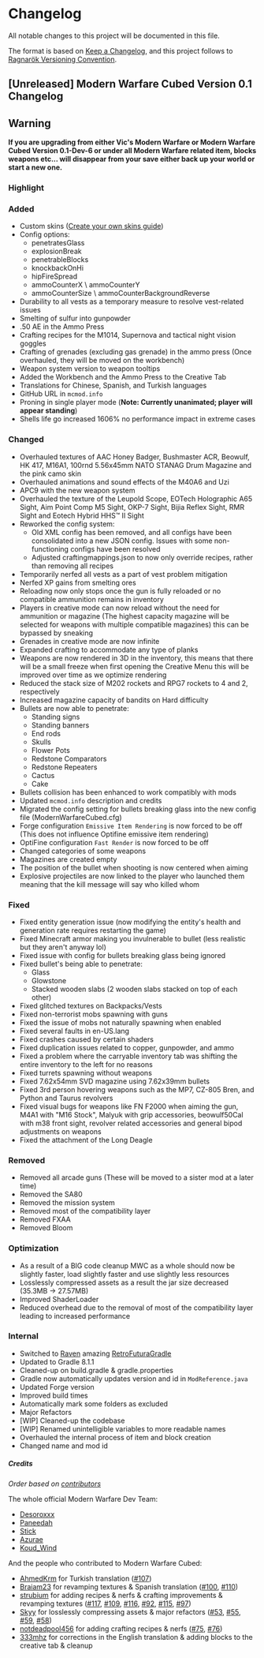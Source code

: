 # Changelog

All notable changes to this project will be documented in this file.

The format is based on [Keep a Changelog](https://keepachangelog.com/en/1.0.0/),
and this project follows to [Ragnarök Versioning Convention](https://gist.github.com/JustDesoroxxx/5d4a45785ce19a6653ba99f72325c703).

## [Unreleased] Modern Warfare Cubed Version 0.1 Changelog

## Warning

**If you are upgrading from either Vic's Modern Warfare or Modern Warfare Cubed Version 0.1-Dev-6 or under all Modern Warfare related item, blocks weapons etc... will disappear from your save either back up your world or start a new one.**

### Highlight

### Added

- Custom skins ([Create your own skins guide](https://github.com/Cubed-Development/Modern-Warfare-Cubed/wiki/Custom-Skins))
- Config options:
  - penetratesGlass
  - explosionBreak
  - penetrableBlocks
  - knockbackOnHi
  - hipFireSpread
  - ammoCounterX \ ammoCounterY
  - ammoCounterSize \ ammoCounterBackgroundReverse
- Durability to all vests as a temporary measure to resolve vest-related issues
- Smelting of sulfur into gunpowder
- .50 AE in the Ammo Press
- Crafting recipes for the M1014, Supernova and tactical night vision goggles
- Crafting of grenades (excluding gas grenade) in the ammo press (Once overhauled, they will be moved on the workbench)
- Weapon system version to weapon tooltips
- Added the Workbench and the Ammo Press to the Creative Tab
- Translations for Chinese, Spanish, and Turkish languages
- GitHub URL in `mcmod.info`
- Proning in single player mode (**Note: Currently unanimated; player will appear standing**)
- Shells life go increased 1606% no performance impact in extreme cases

### Changed

- Overhauled textures of AAC Honey Badger, Bushmaster ACR, Beowulf, HK 417, M16A1, 100rnd 5.56x45mm NATO STANAG Drum Magazine and the pink camo skin
- Overhauled animations and sound effects of the M40A6 and Uzi
- APC9 with the new weapon system
- Overhauled the texture of the Leupold Scope, EOTech Holographic A65 Sight, Aim Point Comp M5 Sight, OKP-7 Sight, Bijia Reflex Sight, RMR Sight and Eotech Hybrid HHS™ II Sight
- Reworked the config system:
  - Old XML config has been removed, and all configs have been consolidated into a new JSON config. Issues with some non-functioning configs have been resolved
  - Adjusted craftingmappings.json to now only override recipes, rather than removing all recipes
- Temporarily nerfed all vests as a part of vest problem mitigation
- Nerfed XP gains from smelting ores
- Reloading now only stops once the gun is fully reloaded or no compatible ammunition remains in inventory
- Players in creative mode can now reload without the need for ammunition or magazine (The highest capacity magazine will be selected for weapons with multiple compatible magazines) this can be bypassed by sneaking
- Grenades in creative mode are now infinite 
- Expanded crafting to accommodate any type of planks
- Weapons are now rendered in 3D in the inventory, this means that there will be a small freeze when first opening the Creative Menu this will be improved over time as we optimize rendering
- Reduced the stack size of M202 rockets and RPG7 rockets to 4 and 2, respectively
- Increased magazine capacity of bandits on Hard difficulty
- Bullets are now able to penetrate:
  - Standing signs
  - Standing banners
  - End rods
  - Skulls
  - Flower Pots
  - Redstone Comparators
  - Redstone Repeaters
  - Cactus
  - Cake
- Bullets collision has been enhanced to work compatibly with mods
- Updated `mcmod.info` description and credits
- Migrated the config setting for bullets breaking glass into the new config file (ModernWarfareCubed.cfg)
- Forge configuration `Emissive Item Rendering` is now forced to be off (This does not influence Optifine emissive item rendering)
- OptiFine configuration `Fast Render` is now forced to be off
- Changed categories of some weapons
- Magazines are created empty
- The position of the bullet when shooting is now centered when aiming
- Explosive projectiles are now linked to the player who launched them meaning that the kill message will say who killed whom

### Fixed

- Fixed entity generation issue (now modifying the entity's health and generation rate requires restarting the game)
- Fixed Minecraft armor making you invulnerable to bullet (less realistic but they aren't anyway lol)
- Fixed issue with config for bullets breaking glass being ignored
- Fixed bullet's being able to penetrate:
  - Glass
  - Glowstone
  - Stacked wooden slabs (2 wooden slabs stacked on top of each other)
- Fixed glitched textures on Backpacks/Vests
- Fixed non-terrorist mobs spawning with guns
- Fixed the issue of mobs not naturally spawning when enabled
- Fixed several faults in en-US.lang
- Fixed crashes caused by certain shaders
- Fixed duplication issues related to copper, gunpowder, and ammo
- Fixed a problem where the carryable inventory tab was shifting the entire inventory to the left for no reasons
- Fixed turrets spawning without weapons
- Fixed 7.62x54mm SVD magazine using 7.62x39mm bullets
- Fixed 3rd person hovering weapons such as the MP7, CZ-805 Bren, and Python and Taurus revolvers
- Fixed visual bugs for weapons like FN F2000 when aiming the gun, M4A1 with "M16 Stock", Malyuk with grip accessories, beowulf50Cal with m38 front sight, revolver related accessories and general bipod adjustments on weapons
- Fixed the attachment of the Long Deagle

### Removed

- Removed all arcade guns (These will be moved to a sister mod at a later time)
- Removed the SA80
- Removed the mission system
- Removed most of the compatibility layer
- Removed FXAA
- Removed Bloom

### Optimization

- As a result of a BIG code cleanup MWC as a whole should now be slightly faster, load slightly faster and use slightly less resources
- Losslessly compressed assets as a result the jar size decreased (35.3MB -> 27.57MB)
- Improved ShaderLoader
- Reduced overhead due to the removal of most of the compatibility layer leading to increased performance

### Internal

- Switched to [Raven](https://github.com/eigenraven) amazing [RetroFuturaGradle](https://github.com/GTNewHorizons/RetroFuturaGradle)
- Updated to Gradle 8.1.1
- Cleaned-up on build.gradle & gradle.properties
- Gradle now automatically updates version and id in `ModReference.java`
- Updated Forge version
- Improved build times
- Automatically mark some folders as excluded
- Major Refactors
- [WIP] Cleaned-up the codebase
- [WIP] Renamed unintelligible variables to more readable names
- Overhauled the internal process of item and block creation
- Changed name and mod id

##### Credits

*Order based on [contributors](https://github.com/Cubed-Development/Modern-Warfare-Cubed/graphs/contributors?from=2023-02-19&to=2023-05-28&type=a)*

The whole official Modern Warfare Dev Team:
- [Desoroxxx](https://github.com/Desoroxxx)
- [Paneedah](https://github.com/Paneedah)
- [Stick](https://github.com/SticksDeveloper)
- [Azurae](https://github.com/azuraerae)
- [Koud_Wind](https://github.com/Koud-Wind)

And the people who contributed to Modern Warfare Cubed:
- [AhmedKrm](https://github.com/AhmedKrm) for Turkish translation ([#107](https://github.com/Cubed-Development/Modern-Warfare-Cubed/pull/107))
- [Braiam23](https://github.com/Braiam23) for revamping textures & Spanish translation ([#100](https://github.com/Cubed-Development/Modern-Warfare-Cubed/pull/100), [#110](https://github.com/Cubed-Development/Modern-Warfare-Cubed/pull/110))
- [strubium](https://github.com/strubium) for adding recipes & nerfs & crafting improvements & revamping textures ([#117](https://github.com/Cubed-Development/Modern-Warfare-Cubed/pull/117), [#109](https://github.com/Cubed-Development/Modern-Warfare-Cubed/pull/109), [#116](https://github.com/Cubed-Development/Modern-Warfare-Cubed/pull/116), [#92](https://github.com/Cubed-Development/Modern-Warfare-Cubed/pull/92), [#115](https://github.com/Cubed-Development/Modern-Warfare-Cubed/pull/115), [#97](https://github.com/Cubed-Development/Modern-Warfare-Cubed/pull/97))
- [Skyy](https://github.com/BurnhamR) for losslessly compressing assets & major refactors ([#53](https://github.com/Paneedah/paneedah-modern-warfare/pull/53), [#55](https://github.com/Paneedah/paneedah-modern-warfare/pull/55), [#59](https://github.com/Paneedah/paneedah-modern-warfare/pull/59), [#58](https://github.com/Paneedah/paneedah-modern-warfare/pull/58))
- [notdeadpool456](https://github.com/notdeadpool456) for adding crafting recipes & nerfs ([#75](https://github.com/Cubed-Development/Modern-Warfare-Cubed/pull/75), [#76](https://github.com/Cubed-Development/Modern-Warfare-Cubed/pull/76))
- [333mhz](https://github.com/333mhz) for corrections in the English translation & adding blocks to the creative tab & cleanup
